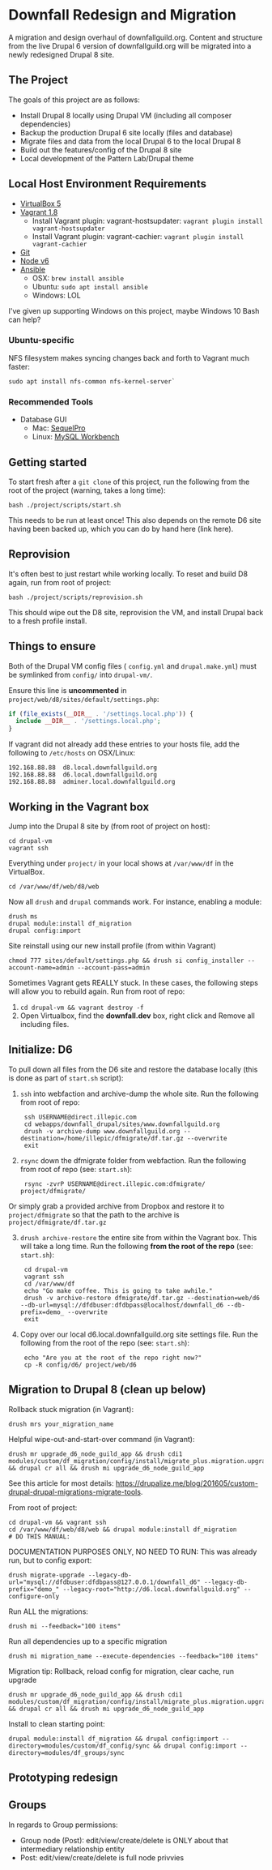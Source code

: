 # Downfall Redesign and Migration

A migration and design overhaul of downfallguild.org. Content and structure from the live Drupal 6 version of downfallguild.org will be migrated into a newly redesigned Drupal 8 site.

## The Project

The goals of this project are as follows:

* Install Drupal 8 locally using Drupal VM (including all composer dependencies)
* Backup the production Drupal 6 site locally (files and database)
* Migrate files and data from the local Drupal 6 to the local Drupal 8
* Build out the features/config of the Drupal 8 site
* Local development of the Pattern Lab/Drupal theme

## Local Host Environment Requirements

* [VirtualBox 5](https://www.virtualbox.org/wiki/Downloads)
* [Vagrant 1.8](https://www.vagrantup.com/downloads.html)
	* Install Vagrant plugin: vagrant-hostsupdater: `vagrant plugin install vagrant-hostsupdater`
	* Install Vagrant plugin: vagrant-cachier: `vagrant plugin install vagrant-cachier`
* [Git](https://git-scm.com/downloads)
* [Node v6](https://nodejs.org/en/download/)
* [Ansible](https://docs.ansible.com/ansible/intro_installation.html)
	* OSX: `brew install ansible`
	* Ubuntu: `sudo apt install ansible`
	* Windows: LOL

I've given up supporting Windows on this project, maybe Windows 10 Bash can help?

### Ubuntu-specific

NFS filesystem makes syncing changes back and forth to Vagrant much faster:

	sudo apt install nfs-common nfs-kernel-server`

### Recommended Tools

* Database GUI
	* Mac: [SequelPro](http://www.sequelpro.com/)
	* Linux: [MySQL Workbench](https://www.mysql.com/products/workbench/)

## Getting started

To start fresh after a `git clone` of this project, run the following from the root of the project (warning, takes a long time):

    bash ./project/scripts/start.sh
    
This needs to be run at least once! This also depends on the remote D6 site having been backed up, which you can do by hand here (link here).

## Reprovision

It's often best to just restart while working locally. To reset and build D8 again, run from root of project:

    bash ./project/scripts/reprovision.sh

This should wipe out the D8 site, reprovision the VM, and install Drupal back to a fresh profile install.

## Things to ensure

Both of the Drupal VM config files ( `config.yml` and `drupal.make.yml`) must be symlinked from `config/` into `drupal-vm/`. 

Ensure this line is **uncommented** in `project/web/d8/sites/default/settings.php`:

````php
if (file_exists(__DIR__ . '/settings.local.php')) {
  include __DIR__ . '/settings.local.php';
}
````

If vagrant did not already add these entries to your hosts file, add the following to `/etc/hosts` on OSX/Linux:

````text
192.168.88.88  d8.local.downfallguild.org
192.168.88.88  d6.local.downfallguild.org
192.168.88.88  adminer.local.downfallguild.org
````

## Working in the Vagrant box

Jump into the Drupal 8 site by (from root of project on host):

    cd drupal-vm
    vagrant ssh
    
Everything under `project/` in your local shows at `/var/www/df` in the VirtualBox.

    cd /var/www/df/web/d8/web

Now all `drush` and `drupal` commands work. For instance, enabling a module:

    drush ms
    drupal module:install df_migration
    drupal config:import

Site reinstall using our new install profile (from within Vagrant)

    chmod 777 sites/default/settings.php && drush si config_installer --account-name=admin --account-pass=admin

Sometimes Vagrant gets REALLY stuck. In these cases, the following steps will allow you to rebuild again. Run from root of repo:

1. `cd drupal-vm && vagrant destroy -f`
2. Open Virtualbox, find the **downfall.dev** box, right click and Remove all including files.

## Initialize: D6

To pull down all files from the D6 site and restore the database locally (this is done as part of `start.sh` script):

1. `ssh` into webfaction and archive-dump the whole site. Run the following from root of repo:

        ssh USERNAME@direct.illepic.com
        cd webapps/downfall_drupal/sites/www.downfallguild.org
        drush -v archive-dump www.downfallguild.org --destination=/home/illepic/dfmigrate/df.tar.gz --overwrite
        exit

2. `rsync` down the dfmigrate folder from webfaction. Run the following from root of repo (see: `start.sh`):

        rsync -zvrP USERNAME@direct.illepic.com:dfmigrate/ project/dfmigrate/

Or simply grab a provided archive from Dropbox and restore it to `project/dfmigrate` so that the path to the archive is `project/dfmigrate/df.tar.gz`

3. `drush archive-restore` the entire site from within the Vagrant box. This will take a long time. Run the following **from the root of the repo**  (see: `start.sh`):

        cd drupal-vm
        vagrant ssh
        cd /var/www/df
        echo "Go make coffee. This is going to take awhile."
        drush -v archive-restore dfmigrate/df.tar.gz --destination=web/d6 --db-url=mysql://dfdbuser:dfdbpass@localhost/downfall_d6 --db-prefix=demo_ --overwrite
        exit

4. Copy over our local d6.local.downfallguild.org site settings file. Run the following from the root of the repo  (see: `start.sh`):

        echo "Are you at the root of the repo right now?"
        cp -R config/d6/ project/web/d6

## Migration to Drupal 8 (clean up below)

Rollback stuck migration (in Vagrant):

    drush mrs your_migration_name

Helpful wipe-out-and-start-over command (in Vagrant):

    drush mr upgrade_d6_node_guild_app && drush cdi1 modules/custom/df_migration/config/install/migrate_plus.migration.upgrade_d6_node_guild_app.yml && drupal cr all && drush mi upgrade_d6_node_guild_app

See this article for most details: https://drupalize.me/blog/201605/custom-drupal-drupal-migrations-migrate-tools.

From root of project:

    cd drupal-vm && vagrant ssh
    cd /var/www/df/web/d8/web && drupal module:install df_migration
    # DO THIS MANUAL:

DOCUMENTATION PURPOSES ONLY, NO NEED TO RUN: This was already run, but to config export:

    drush migrate-upgrade --legacy-db-url="mysql://dfdbuser:dfdbpass@127.0.0.1/downfall_d6" --legacy-db-prefix="demo_" --legacy-root="http://d6.local.downfallguild.org" --configure-only

Run ALL the migrations:

    drush mi --feedback="100 items"

Run all dependencies up to a specific migration

    drush mi migration_name --execute-dependencies --feedback="100 items"

Migration tip: Rollback, reload config for migration, clear cache, run upgrade

    drush mr upgrade_d6_node_guild_app && drush cdi1 modules/custom/df_migration/config/install/migrate_plus.migration.upgrade_d6_node_guild_app.yml && drupal cr all && drush mi upgrade_d6_node_guild_app

Install to clean starting point:

    drupal module:install df_migration && drupal config:import --directory=modules/custom/df_config/sync && drupal config:import --directory=modules/df_groups/sync

## Prototyping redesign

## Groups

In regards to Group permissions:

- Group node (Post): edit/view/create/delete is ONLY about that intermediary relationship entity
- Post: edit/view/create/delete is full node privvies
